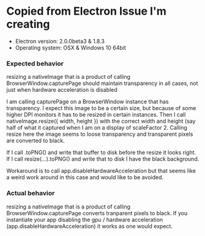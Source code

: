 # Copied from Electron Issue I'm creating


* Electron version: 2.0.0beta3 & 1.8.3
* Operating system: OSX & Windows 10 64bit

### Expected behavior

resizing a nativeImage that is a product of calling BrowserWindow.capturePage should maintain transparency in all cases, not just when hardware acceleration is disabled


I am calling capturePage on a BrowserWindow instance that has transparency. I expect this image to be a certain size, but because of some higher DPI monitors it has to be resized in certain instances. Then I call nativeImage.resize({ width, height }) with the correct width and height (say half of what it captured when I am on a display of scaleFactor 2. Calling resize here the image seems to loose transparency and transparent pixels are converted to black.

If I call .toPNG() and write that buffer to disk before the resize it looks right.
If I call resize(...).toPNG() and write that to disk I have the black background.

Workaround is to call app.disableHardwareAcceleration but that seems like a weird work around in this case and would like to be avoided.

### Actual behavior
resizing a nativeImage that is a product of calling BrowserWindow.capturePage converts tranparent pixels to black. If you instantiate your app disabling the gpu / hardware acceleration (app.disableHardwareAcceleration) it works as one would expect.

